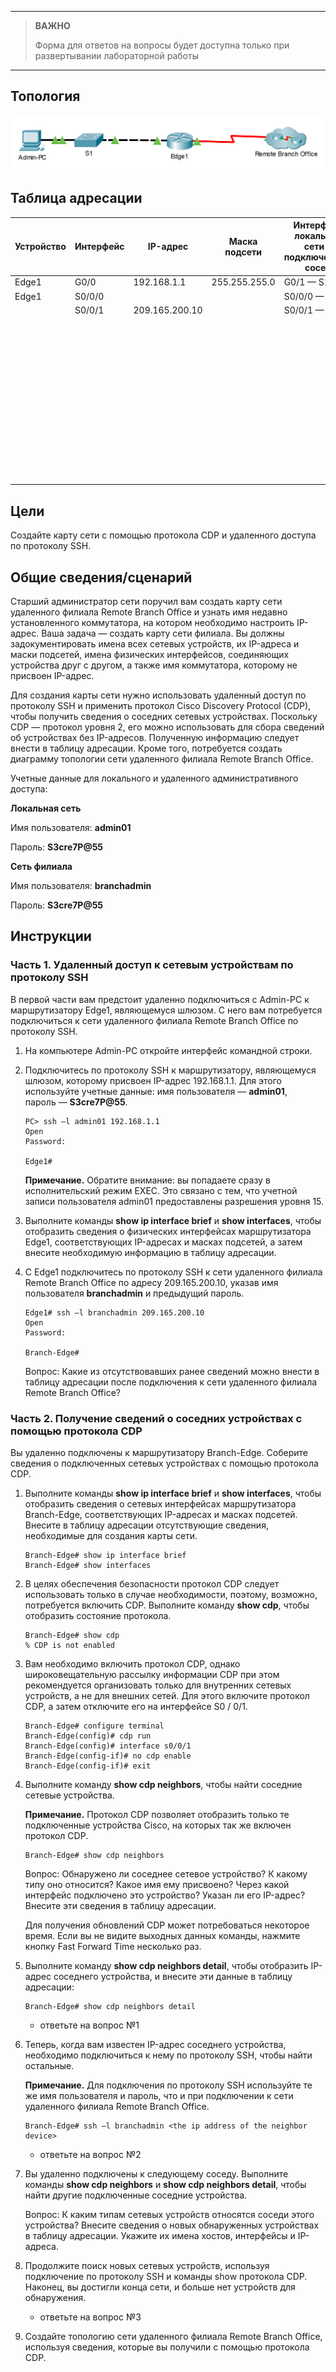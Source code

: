 
---

> **ВАЖНО**
> 
> Форма для ответов на вопросы будет доступна только при развертывании лабораторной работы 

---

## Топология

![](./assets/topology.png)

## Таблица адресации

| Устройство | Интерфейс | IP-адрес       | Маска подсети | Интерфейс локальной сети и подключенный сосед |
|------------|-----------|----------------|---------------|-----------------------------------------------|
| Edge1      | G0/0      | 192.168.1.1    | 255.255.255.0 | G0/1 — S1                                     |
| Edge1      | S0/0/0    |                |               | S0/0/0 — ISP                                  |
|            | S0/0/1    | 209.165.200.10 |               | S0/0/1 — ISP                                  |
| &nbsp;     |           |                |               |                                               |
| &nbsp;     |           |                |               |                                               |
| &nbsp;     |           |                |               |                                               |
| &nbsp;     |           |                |               |                                               |
| &nbsp;     |           |                |               |                                               |
| &nbsp;     |           |                |               |                                               |
| &nbsp;     |           |                |               |                                               |
| &nbsp;     |           |                |               |                                               |
| &nbsp;     |           |                |               |                                               |
| &nbsp;     |           |                |               |                                               |
| &nbsp;     |           |                |               |                                               |
| &nbsp;     |           |                |               |                                               |

## Цели

Создайте карту сети с помощью протокола CDP и удаленного доступа по протоколу SSH.

## Общие сведения/сценарий

Старший администратор сети поручил вам создать карту сети удаленного филиала Remote Branch Office и узнать имя недавно установленного коммутатора, на котором необходимо настроить IP-адрес. Ваша задача — создать карту сети филиала. Вы должны задокументировать имена всех сетевых устройств, их IP-адреса и маски подсетей, имена физических интерфейсов, соединяющих устройства друг с другом, а также имя коммутатора, которому не присвоен IP-адрес.

Для создания карты сети нужно использовать удаленный доступ по протоколу SSH и применить протокол Cisco Discovery Protocol (CDP), чтобы получить сведения о соседних сетевых устройствах. Поскольку CDP — протокол уровня 2, его можно использовать для сбора сведений об устройствах без IP-адресов. Полученную информацию следует внести в таблицу адресации. Кроме того, потребуется создать диаграмму топологии сети удаленного филиала Remote Branch Office.

Учетные данные для локального и удаленного административного доступа:

**Локальная сеть**

Имя пользователя: **admin01**

Пароль: **S3cre7P@55**

**Сеть филиала**

Имя пользователя: **branchadmin**

Пароль: **S3cre7P@55**

## Инструкции

### Часть 1. Удаленный доступ к сетевым устройствам по протоколу SSH

В первой части вам предстоит удаленно подключиться с Admin-PC к маршрутизатору Edge1, являющемуся шлюзом. С него вам потребуется подключиться к сети удаленного филиала Remote Branch Office по протоколу SSH.

1.  На компьютере Admin-PC откройте интерфейс командной строки.

2.  Подключитесь по протоколу SSH к маршрутизатору, являющемуся шлюзом, которому присвоен IP-адрес 192.168.1.1. Для этого используйте учетные данные: имя пользователя — **admin01**, пароль — **S3cre7P@55**.

    ```
    PC> ssh –l admin01 192.168.1.1
    Open
    Password:

    Edge1#
    ```

    **Примечание.** Обратите внимание: вы попадаете сразу в исполнительский режим EXEC. Это связано с тем, что учетной записи пользователя admin01 предоставлены разрешения уровня 15.

3.  Выполните команды **show ip interface brief** и **show interfaces**, чтобы отобразить сведения о физических интерфейсах маршрутизатора Edge1, соответствующих IP-адресах и масках подсетей, а затем внесите необходимую информацию в таблицу адресации.

4.  С Edge1 подключитесь по протоколу SSH к сети удаленного филиала Remote Branch Office по адресу 209.165.200.10, указав имя пользователя **branchadmin** и предыдущий пароль.

    ```
    Edge1# ssh –l branchadmin 209.165.200.10
    Open
    Password:

    Branch-Edge#
    ```

    Вопрос: Какие из отсутствовавших ранее сведений можно внести в таблицу адресации после подключения к сети удаленного филиала Remote Branch Office?

### Часть 2. Получение сведений о соседних устройствах с помощью протокола CDP

Вы удаленно подключены к маршрутизатору Branch-Edge. Соберите сведения о подключенных сетевых устройствах с помощью протокола CDP.

1.  Выполните команды **show ip interface brief** и **show interfaces**, чтобы отобразить сведения о сетевых интерфейсах маршрутизатора Branch-Edge, соответствующих IP-адресах и масках подсетей. Внесите в таблицу адресации отсутствующие сведения, необходимые для создания карты сети.

    ```
    Branch-Edge# show ip interface brief
    Branch-Edge# show interfaces
    ```

2.  В целях обеспечения безопасности протокол CDP следует использовать только в случае необходимости, поэтому, возможно, потребуется включить CDP. Выполните команду **show cdp**, чтобы отобразить состояние протокола.

    ```
    Branch-Edge# show cdp
    % CDP is not enabled
    ```

3.  Вам необходимо включить протокол CDP, однако широковещательную рассылку информации CDP при этом рекомендуется организовать только для внутренних сетевых устройств, а не для внешних сетей. Для этого включите протокол CDP, а затем отключите его на интерфейсе S0 / 0/1.

    ```
    Branch-Edge# configure terminal
    Branch-Edge(config)# cdp run
    Branch-Edge(config)# interface s0/0/1
    Branch-Edge(config-if)# no cdp enable
    Branch-Edge(config-if)# exit
    ```

4.  Выполните команду **show cdp neighbors**, чтобы найти соседние сетевые устройства.

    **Примечание.** Протокол CDP позволяет отобразить только те подключенные устройства Cisco, на которых так же включен протокол CDP.

    ```
    Branch-Edge# show cdp neighbors
    ```

    Вопрос: Обнаружено ли соседнее сетевое устройство? К какому типу оно относится? Какое имя ему присвоено? Через какой интерфейс подключено это устройство? Указан ли его IP-адрес? Внесите эти сведения в таблицу адресации.

    Для получения обновлений CDP может потребоваться некоторое время. Если вы не видите выходных данных команды, нажмите кнопку Fast Forward Time несколько раз.

5.  Выполните команду **show cdp neighbors detail**, чтобы отобразить IP-адрес соседнего устройства, и внесите эти данные в таблицу адресации:

    ```
    Branch-Edge# show cdp neighbors detail
    ```

    - ответьте на вопрос №1

6. Теперь, когда вам известен IP-адрес соседнего устройства, необходимо подключиться к нему по протоколу SSH, чтобы найти остальные.

    **Примечание.** Для подключения по протоколу SSH используйте те же имя пользователя и пароль, что и при подключении к сети удаленного филиала Remote Branch Office.

    ```
    Branch-Edge# ssh –l branchadmin <the ip address of the neighbor device>
    ```

    - ответьте на вопрос №2

7. Вы удаленно подключены к следующему соседу. Выполните команды **show cdp neighbors** и **show cdp neighbors detail**, чтобы найти другие подключенные соседние устройства.

    Вопрос: К каким типам сетевых устройств относятся соседи этого устройства? Внесите сведения о новых обнаруженных устройствах в таблицу адресации. Укажите их имена хостов, интерфейсы и IP-адреса.

8. Продолжите поиск новых сетевых устройств, используя подключение по протоколу SSH и команды show протокола CDP. Наконец, вы достигли конца сети, и больше нет устройств для обнаружения.

    - ответьте на вопрос №3

9. Создайте топологию сети удаленного филиала Remote Branch Office, используя сведения, которые вы получили с помощью протокола CDP.

<!-- [Скачать файл Packet Tracer для локального запуска](./assets/10.1.5-lab.pka) -->
